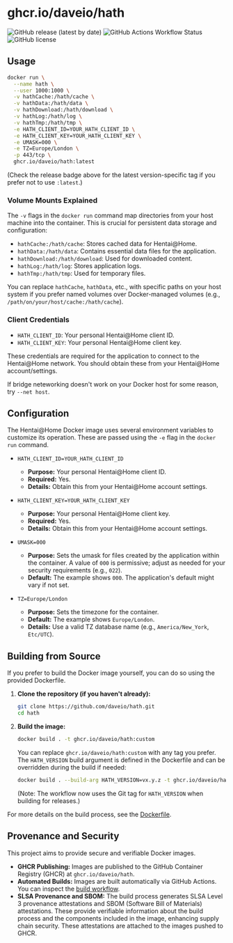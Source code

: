 # ghcr.io/daveio/hath

![GitHub release (latest by date)](https://img.shields.io/github/v/release/daveio/hath)
![GitHub Actions Workflow Status](https://img.shields.io/github/actions/workflow/status/daveio/hath/container.yaml?branch=main&label=build)
![GitHub license](https://img.shields.io/github/license/daveio/hath)

## Usage

```bash
docker run \
  --name hath \
  --user 1000:1000 \
  -v hathCache:/hath/cache \
  -v hathData:/hath/data \
  -v hathDownload:/hath/download \
  -v hathLog:/hath/log \
  -v hathTmp:/hath/tmp \
  -e HATH_CLIENT_ID=YOUR_HATH_CLIENT_ID \
  -e HATH_CLIENT_KEY=YOUR_HATH_CLIENT_KEY \
  -e UMASK=000 \
  -e TZ=Europe/London \
  -p 443/tcp \
  ghcr.io/daveio/hath:latest
```

(Check the release badge above for the latest version-specific tag if you prefer not to use `:latest`.)

### Volume Mounts Explained

The `-v` flags in the `docker run` command map directories from your host machine into the container. This is crucial for persistent data storage and configuration:

-  `hathCache:/hath/cache`: Stores cached data for Hentai@Home.
-  `hathData:/hath/data`: Contains essential data files for the application.
-  `hathDownload:/hath/download`: Used for downloaded content.
-  `hathLog:/hath/log`: Stores application logs.
-  `hathTmp:/hath/tmp`: Used for temporary files.

You can replace `hathCache`, `hathData`, etc., with specific paths on your host system if you prefer named volumes over Docker-managed volumes (e.g., `/path/on/your/host/cache:/hath/cache`).

### Client Credentials

-  `HATH_CLIENT_ID`: Your personal Hentai@Home client ID.
-  `HATH_CLIENT_KEY`: Your personal Hentai@Home client key.

These credentials are required for the application to connect to the Hentai@Home network. You should obtain these from your Hentai@Home account/settings.

If bridge neteworking doesn't work on your Docker host for some reason, try `--net host`.

## Configuration

The Hentai@Home Docker image uses several environment variables to customize its operation. These are passed using the `-e` flag in the `docker run` command.

-  `HATH_CLIENT_ID=YOUR_HATH_CLIENT_ID`
   -  **Purpose:** Your personal Hentai@Home client ID.
   -  **Required:** Yes.
   -  **Details:** Obtain this from your Hentai@Home account settings.

-  `HATH_CLIENT_KEY=YOUR_HATH_CLIENT_KEY`
   -  **Purpose:** Your personal Hentai@Home client key.
   -  **Required:** Yes.
   -  **Details:** Obtain this from your Hentai@Home account settings.

-  `UMASK=000`
   -  **Purpose:** Sets the umask for files created by the application within the container. A value of `000` is permissive; adjust as needed for your security requirements (e.g., `022`).
   -  **Default:** The example shows `000`. The application's default might vary if not set.

-  `TZ=Europe/London`
   -  **Purpose:** Sets the timezone for the container.
   -  **Default:** The example shows `Europe/London`.
   -  **Details:** Use a valid TZ database name (e.g., `America/New_York`, `Etc/UTC`).

## Building from Source

If you prefer to build the Docker image yourself, you can do so using the provided Dockerfile.

1.  **Clone the repository (if you haven't already):**

    ```bash
    git clone https://github.com/daveio/hath.git
    cd hath
    ```

2.  **Build the image:**

    ```bash
    docker build . -t ghcr.io/daveio/hath:custom
    ```

    You can replace `ghcr.io/daveio/hath:custom` with any tag you prefer. The `HATH_VERSION` build argument is defined in the Dockerfile and can be overridden during the build if needed:

    ```bash
    docker build . --build-arg HATH_VERSION=vx.y.z -t ghcr.io/daveio/hath:vx.y.z
    ```

    (Note: The workflow now uses the Git tag for `HATH_VERSION` when building for releases.)

For more details on the build process, see the [Dockerfile](Dockerfile).

## Provenance and Security

This project aims to provide secure and verifiable Docker images.

-  **GHCR Publishing:** Images are published to the GitHub Container Registry (GHCR) at `ghcr.io/daveio/hath`.
-  **Automated Builds:** Images are built automatically via GitHub Actions. You can inspect the [build workflow](.github/workflows/container.yaml).
-  **SLSA Provenance and SBOM:** The build process generates SLSA Level 3 provenance attestations and SBOM (Software Bill of Materials) attestations. These provide verifiable information about the build process and the components included in the image, enhancing supply chain security. These attestations are attached to the images pushed to GHCR.
